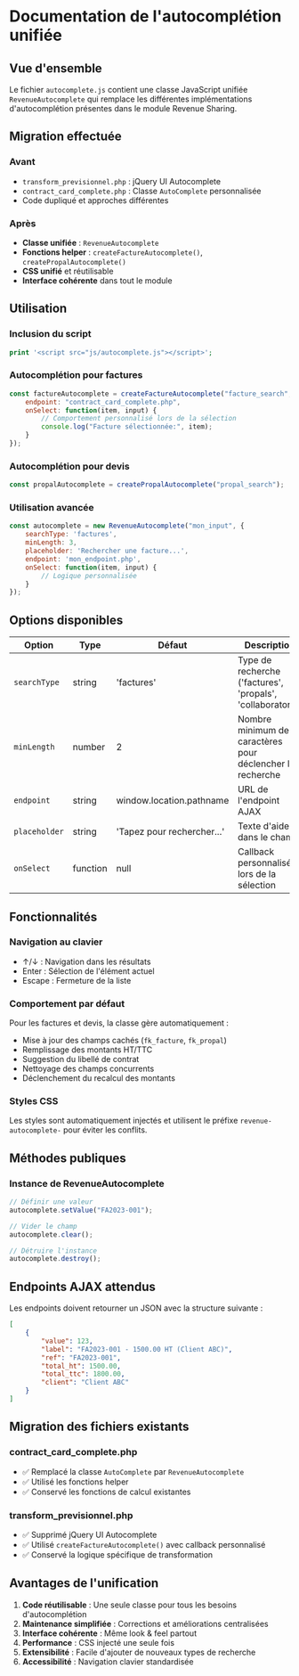 # Documentation de l'autocomplétion unifiée

## Vue d'ensemble

Le fichier `autocomplete.js` contient une classe JavaScript unifiée `RevenueAutocomplete` qui remplace les différentes implémentations d'autocomplétion présentes dans le module Revenue Sharing.

## Migration effectuée

### Avant
- `transform_previsionnel.php` : jQuery UI Autocomplete
- `contract_card_complete.php` : Classe `AutoComplete` personnalisée
- Code dupliqué et approches différentes

### Après
- **Classe unifiée** : `RevenueAutocomplete`
- **Fonctions helper** : `createFactureAutocomplete()`, `createPropalAutocomplete()`
- **CSS unifié** et réutilisable
- **Interface cohérente** dans tout le module

## Utilisation

### Inclusion du script
```php
print '<script src="js/autocomplete.js"></script>';
```

### Autocomplétion pour factures
```javascript
const factureAutocomplete = createFactureAutocomplete("facture_search", {
    endpoint: "contract_card_complete.php",
    onSelect: function(item, input) {
        // Comportement personnalisé lors de la sélection
        console.log("Facture sélectionnée:", item);
    }
});
```

### Autocomplétion pour devis
```javascript
const propalAutocomplete = createPropalAutocomplete("propal_search");
```

### Utilisation avancée
```javascript
const autocomplete = new RevenueAutocomplete("mon_input", {
    searchType: 'factures',
    minLength: 3,
    placeholder: 'Rechercher une facture...',
    endpoint: 'mon_endpoint.php',
    onSelect: function(item, input) {
        // Logique personnalisée
    }
});
```

## Options disponibles

| Option | Type | Défaut | Description |
|--------|------|--------|-------------|
| `searchType` | string | 'factures' | Type de recherche ('factures', 'propals', 'collaborators') |
| `minLength` | number | 2 | Nombre minimum de caractères pour déclencher la recherche |
| `endpoint` | string | window.location.pathname | URL de l'endpoint AJAX |
| `placeholder` | string | 'Tapez pour rechercher...' | Texte d'aide dans le champ |
| `onSelect` | function | null | Callback personnalisé lors de la sélection |

## Fonctionnalités

### Navigation au clavier
- ↑/↓ : Navigation dans les résultats
- Enter : Sélection de l'élément actuel
- Escape : Fermeture de la liste

### Comportement par défaut
Pour les factures et devis, la classe gère automatiquement :
- Mise à jour des champs cachés (`fk_facture`, `fk_propal`)
- Remplissage des montants HT/TTC
- Suggestion du libellé de contrat
- Nettoyage des champs concurrents
- Déclenchement du recalcul des montants

### Styles CSS
Les styles sont automatiquement injectés et utilisent le préfixe `revenue-autocomplete-` pour éviter les conflits.

## Méthodes publiques

### Instance de RevenueAutocomplete

```javascript
// Définir une valeur
autocomplete.setValue("FA2023-001");

// Vider le champ
autocomplete.clear();

// Détruire l'instance
autocomplete.destroy();
```

## Endpoints AJAX attendus

Les endpoints doivent retourner un JSON avec la structure suivante :

```json
[
    {
        "value": 123,
        "label": "FA2023-001 - 1500.00 HT (Client ABC)",
        "ref": "FA2023-001",
        "total_ht": 1500.00,
        "total_ttc": 1800.00,
        "client": "Client ABC"
    }
]
```

## Migration des fichiers existants

### contract_card_complete.php
- ✅ Remplacé la classe `AutoComplete` par `RevenueAutocomplete`
- ✅ Utilisé les fonctions helper
- ✅ Conservé les fonctions de calcul existantes

### transform_previsionnel.php
- ✅ Supprimé jQuery UI Autocomplete
- ✅ Utilisé `createFactureAutocomplete()` avec callback personnalisé
- ✅ Conservé la logique spécifique de transformation

## Avantages de l'unification

1. **Code réutilisable** : Une seule classe pour tous les besoins d'autocomplétion
2. **Maintenance simplifiée** : Corrections et améliorations centralisées
3. **Interface cohérente** : Même look & feel partout
4. **Performance** : CSS injecté une seule fois
5. **Extensibilité** : Facile d'ajouter de nouveaux types de recherche
6. **Accessibilité** : Navigation clavier standardisée